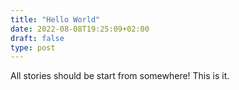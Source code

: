 ```yaml
---
title: "Hello World"
date: 2022-08-08T19:25:09+02:00
draft: false
type: post
---
```


All stories should be start from somewhere! This is it. 
